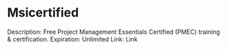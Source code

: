 # Msicertified

Description: Free Project Management Essentials Certified (PMEC) training & certification.
Expiration: Unlimited
Link: Link
